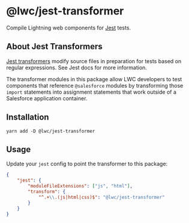 # @lwc/jest-transformer

Compile Lightning web components for [Jest](https://facebook.github.io/jest/) tests.

## About Jest Transformers

[Jest transformers](https://jestjs.io/docs/en/configuration#transform-object-string-string) modify source files  in preparation for tests based on regular expressions. See Jest docs for more information.

The transformer modules in this package allow LWC developers to test components that reference `@salesforce` modules by transforming those `import` statements into assignment statements that work outside of a Salesforce application container.


## Installation

`yarn add -D @lwc/jest-transformer`

## Usage

Update your `jest` config to point the transformer to this package:

```json
{
    "jest": {
        "moduleFileExtensions": ["js", "html"],
        "transform": {
            "^.+\\.(js|html|css)$": "@lwc/jest-transformer"
        }
    }
}
```
